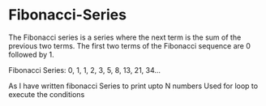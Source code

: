 # Fibonacci-Series
The Fibonacci series is a series where the next term is the sum of the previous two terms. The first two terms of the Fibonacci sequence are 0 followed by 1.

Fibonacci Series: 0, 1, 1, 2, 3, 5, 8, 13, 21, 34...

As I have written fibonacci Series to print upto N numbers
Used for loop to execute the conditions
